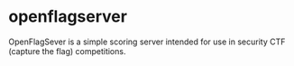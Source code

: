 # openflagserver
OpenFlagSever is a simple scoring server intended for use in security CTF (capture the flag) competitions.

